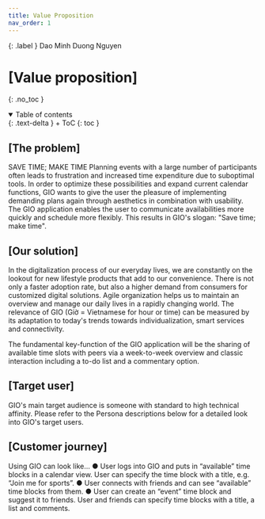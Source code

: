 ```yaml
---
title: Value Proposition
nav_order: 1
---
```


{: .label }
Dao Minh Duong Nguyen

# [Value proposition]
{: .no_toc }

<details open markdown="block">
{: .text-delta }
<summary>Table of contents</summary>
+ ToC
{: toc }
</details>

## [The problem]

SAVE TIME; MAKE TIME Planning events with a large number of participants often leads to frustration and increased time expenditure due to suboptimal tools. In order to optimize these possibilities and expand current calendar functions, GIO wants to give the user the pleasure of implementing demanding plans again through aesthetics in combination with usability. The GIO application enables the user to communicate availabilities more quickly and schedule more flexibly. This results in GIO's slogan: "Save time; make time".

## [Our solution]

In the digitalization process of our everyday lives, we are constantly on the lookout for new lifestyle products that add to our convenience. There is not only a faster adoption rate, but also a higher demand from consumers for customized digital solutions. Agile organization helps us to maintain an overview and manage our daily lives in a rapidly changing world. The relevance of GIO (Giờ = Vietnamese for hour or time) can be measured by its adaptation to today's trends towards individualization, smart services and connectivity.

The fundamental key-function of the GIO application will be the sharing of available time slots with peers via a week-to-week overview and classic interaction including a to-do list and a commentary option.

## [Target user]

GIO's main target audience is someone with standard to high technical affinity. Please refer to the Persona descriptions below for a detailed look into GIO's target users. 

## [Customer journey]

Using GIO can look like...
● User logs into GIO and puts in “available” time blocks in a calendar view. User can specify the time block with a title, e.g. “Join me for sports”.
● User connects with friends and can see “available” time blocks from them.
● User can create an “event” time block and suggest it to friends. User and friends can specify time blocks with a title, a list and comments.
